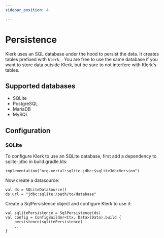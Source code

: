 ```yaml
---
sidebar_position: 4

---
```

# Persistence

Klerk uses an SQL database under the hood to persist the data. It creates tables prefixed with `klerk_`. You are free to
use the same database if you want to store data outside Klerk, but be sure to not interfere with Klerk's tables.

## Supported databases

* SQLite
* PostgreSQL
* MariaDB
* MySQL

## Configuration

### SQLite
To configure Klerk to use an SQLite database, first add a dependency to sqlite-jdbc in build.gradle.kts:
```
implementation("org.xerial:sqlite-jdbc:$sqliteJdbcVersion")
```

Now create a datasource:
```
val ds = SQLiteDataSource()
ds.url = "jdbc:sqlite:/path/to/database"
```

Create a SqlPersistence object and configure Klerk to use it:
```
val sqlitePersistence = SqlPersistence(ds)
val config = ConfigBuilder<Ctx, Data>(Data).build {
    persistence(sqlitePersistence)
    ...
}
```
